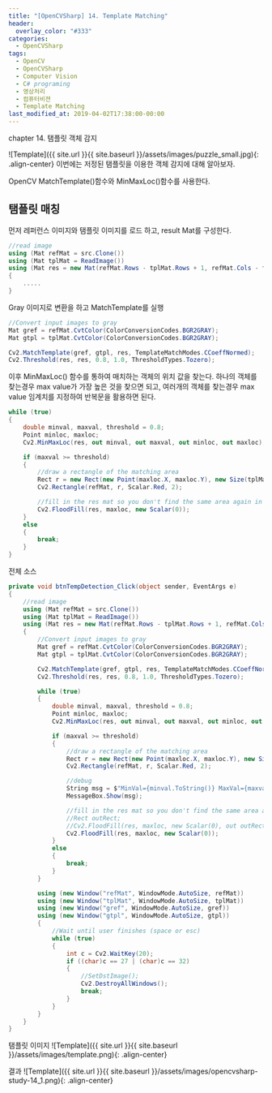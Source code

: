 ```yaml
---
title: "[OpenCVSharp] 14. Template Matching"
header:
  overlay_color: "#333"
categories:
  - OpenCVSharp  
tags:
  - OpenCV
  - OpenCVSharp
  - Computer Vision
  - C# programing
  - 영상처리
  - 컴퓨터비젼
  - Template Matching
last_modified_at: 2019-04-02T17:38:00-00:00
---
```


chapter 14. 탬플릿 객체 감지

![Template]({{ site.url }}{{ site.baseurl }}/assets/images/puzzle_small.jpg){: .align-center}
이번에는 저정된 탬플릿을 이용한 객체 감지에 대해 알아보자.

OpenCV MatchTemplate()함수와 MinMaxLoc()함수를 사용한다.

## 탬플릿 매칭

먼저 레퍼런스 이미지와 탬플릿 이미지를 로드 하고, result Mat를 구성한다.

```cs
//read image
using (Mat refMat = src.Clone())
using (Mat tplMat = ReadImage())
using (Mat res = new Mat(refMat.Rows - tplMat.Rows + 1, refMat.Cols - tplMat.Cols + 1, MatType.CV_32FC1))
{
    .....
}
```

Gray 이미지로 변환을 하고  MatchTemplate를 실행
```cs
//Convert input images to gray
Mat gref = refMat.CvtColor(ColorConversionCodes.BGR2GRAY);
Mat gtpl = tplMat.CvtColor(ColorConversionCodes.BGR2GRAY);

Cv2.MatchTemplate(gref, gtpl, res, TemplateMatchModes.CCoeffNormed);
Cv2.Threshold(res, res, 0.8, 1.0, ThresholdTypes.Tozero);
```

이후 MinMaxLoc() 함수를 통하여 매치하는 객체의 위치 값을 찾는다. 
하나의 객체를 찾는경우 max value가 가장 높은 것을 찾으면 되고, 여러개의 객체를 찾는경우 max value 임계치를 지정하여 반복문을 활용하면 된다.

```cs
while (true)
{
    double minval, maxval, threshold = 0.8;
    Point minloc, maxloc;
    Cv2.MinMaxLoc(res, out minval, out maxval, out minloc, out maxloc);

    if (maxval >= threshold)
    {
        //draw a rectangle of the matching area
        Rect r = new Rect(new Point(maxloc.X, maxloc.Y), new Size(tplMat.Width, tplMat.Height));
        Cv2.Rectangle(refMat, r, Scalar.Red, 2);

        //fill in the res mat so you don't find the same area again in the minmaxloc
        Cv2.FloodFill(res, maxloc, new Scalar(0));                    
    }
    else
    {
        break;
    }
}
```

전체 소스
```cs
private void btnTempDetection_Click(object sender, EventArgs e)
{
    //read image
    using (Mat refMat = src.Clone())
    using (Mat tplMat = ReadImage())
    using (Mat res = new Mat(refMat.Rows - tplMat.Rows + 1, refMat.Cols - tplMat.Cols + 1, MatType.CV_32FC1))
    {
        //Convert input images to gray
        Mat gref = refMat.CvtColor(ColorConversionCodes.BGR2GRAY);
        Mat gtpl = tplMat.CvtColor(ColorConversionCodes.BGR2GRAY);

        Cv2.MatchTemplate(gref, gtpl, res, TemplateMatchModes.CCoeffNormed);
        Cv2.Threshold(res, res, 0.8, 1.0, ThresholdTypes.Tozero);

        while (true)
        {
            double minval, maxval, threshold = 0.8;
            Point minloc, maxloc;
            Cv2.MinMaxLoc(res, out minval, out maxval, out minloc, out maxloc);

            if (maxval >= threshold)
            {
                //draw a rectangle of the matching area
                Rect r = new Rect(new Point(maxloc.X, maxloc.Y), new Size(tplMat.Width, tplMat.Height));
                Cv2.Rectangle(refMat, r, Scalar.Red, 2);

                //debug
                String msg = $"MinVal={minval.ToString()} MaxVal={maxval.ToString()} MinLoc={minloc.ToString()} MaxLoc={maxloc.ToString()} Rect={r.ToString()}";
                MessageBox.Show(msg);

                //fill in the res mat so you don't find the same area again in the minmaxloc
                //Rect outRect;
                //Cv2.FloodFill(res, maxloc, new Scalar(0), out outRect, new Scalar(0.1), new Scalar(1.0), FloodFillFlags.Link4);
                Cv2.FloodFill(res, maxloc, new Scalar(0));                    
            }
            else
            {
                break;
            }
        }

        using (new Window("refMat", WindowMode.AutoSize, refMat))
        using (new Window("tplMat", WindowMode.AutoSize, tplMat))
        using (new Window("gref", WindowMode.AutoSize, gref))
        using (new Window("gtpl", WindowMode.AutoSize, gtpl))
        {
            //Wait until user finishes (space or esc)
            while (true)
            {
                int c = Cv2.WaitKey(20);
                if ((char)c == 27 | (char)c == 32)
                {
                    //SetDstImage();
                    Cv2.DestroyAllWindows();
                    break;
                }
            }
        }
    }
}
```


탬플릿 이미지
![Template]({{ site.url }}{{ site.baseurl }}/assets/images/template.png){: .align-center}

결과
![Template]({{ site.url }}{{ site.baseurl }}/assets/images/opencvsharp-study-14_1.png){: .align-center}
